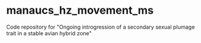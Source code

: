 # manaucs_hz_movement_ms
Code repository for "Ongoing introgression of a secondary sexual plumage trait in a stable avian hybrid zone"
